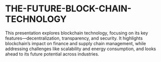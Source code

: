 # THE-FUTURE-BLOCK-CHAIN-TECHNOLOGY
This presentation explores blockchain technology, focusing on its key features—decentralization, transparency, and security. It highlights blockchain’s impact on finance and supply chain management, while addressing challenges like scalability and energy consumption, and looks ahead to its future potential across industries.
